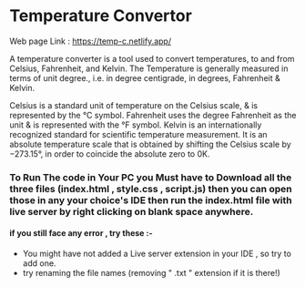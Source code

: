 # Temperature Convertor 

Web page Link : https://temp-c.netlify.app/

A temperature converter is a tool used to convert temperatures, to and from Celsius, Fahrenheit, and Kelvin. The Temperature is generally measured in terms of unit degree., i.e. in degree centigrade, in degrees, Fahrenheit & Kelvin.
 
 Celsius is a standard unit of temperature on the Celsius scale, & is represented by the °C symbol.
 Fahrenheit uses the degree Fahrenheit as the unit & is represented with the °F symbol.
 Kelvin is an internationally recognized standard for scientific temperature measurement. It is an absolute temperature scale that is obtained by shifting the Celsius     scale by −273.15°, in order to coincide the absolute zero to 0K.

 ### To Run The code in Your PC you Must have to Download all the three files (index.html , style.css , script.js) then you can open those in any your choice's IDE then      run the index.html file with live server by right clicking on blank space anywhere.
 
 #### if you still face any error , try these :-
 - You might have not added a Live server extension in your IDE , so try to add one.
 - try renaming the file names (removing " .txt " extension if it is there!)
   
